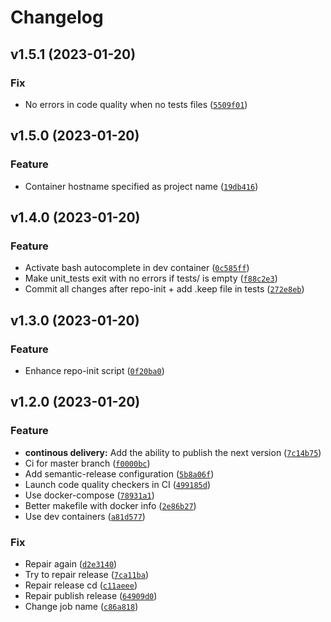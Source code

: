 # Changelog

<!--next-version-placeholder-->

## v1.5.1 (2023-01-20)
### Fix
* No errors in code quality when no tests files ([`5509f01`](https://github.com/ademoverflow/python-template/commit/5509f011f99040573a0a9da9d0d34e708b603768))

## v1.5.0 (2023-01-20)
### Feature
* Container hostname specified as project name ([`19db416`](https://github.com/ademoverflow/python-template/commit/19db41668e2a2c2253efb7c2d069137dae4a49b5))

## v1.4.0 (2023-01-20)
### Feature
* Activate bash autocomplete in dev container ([`0c585ff`](https://github.com/ademoverflow/python-template/commit/0c585ffceefa91a02c4cf5549c2c2a58abd2cf83))
* Make unit_tests exit with no errors if tests/ is empty ([`f88c2e3`](https://github.com/ademoverflow/python-template/commit/f88c2e3623850f9b232d56bed511e08da50e8573))
* Commit all changes after repo-init + add .keep file in tests ([`272e8eb`](https://github.com/ademoverflow/python-template/commit/272e8ebb76aeddf5010b17b8fbd171868f373ef0))

## v1.3.0 (2023-01-20)
### Feature
* Enhance repo-init script ([`0f20ba0`](https://github.com/ademoverflow/python-template/commit/0f20ba023db98be546d18d457d295b438cb08426))

## v1.2.0 (2023-01-20)
### Feature
* **continous delivery:** Add the ability to publish the next version ([`7c14b75`](https://github.com/ademoverflow/python-template/commit/7c14b7585ab74dad8cfa867eb5ed60feca3ddd65))
* Ci for master branch ([`f0000bc`](https://github.com/ademoverflow/python-template/commit/f0000bc026bacf97d5dfe7ec0b53b57a42712cb9))
* Add semantic-release configuration ([`5b8a06f`](https://github.com/ademoverflow/python-template/commit/5b8a06fdbf97c6ca114c2b2fb6aaad350874a3d0))
* Launch code quality checkers in CI ([`499185d`](https://github.com/ademoverflow/python-template/commit/499185d3a94b7b2e73eb92d63d452f2ce01bef87))
* Use docker-compose ([`78931a1`](https://github.com/ademoverflow/python-template/commit/78931a1ee535eb413f8b15008da5b2df75644a74))
* Better makefile with docker info ([`2e86b27`](https://github.com/ademoverflow/python-template/commit/2e86b2710be3136d983435fc5be6131a586a68d0))
* Use dev containers ([`a81d577`](https://github.com/ademoverflow/python-template/commit/a81d5776ccbdb4e7a8a804e81419fc5485453955))

### Fix
* Repair again ([`d2e3140`](https://github.com/ademoverflow/python-template/commit/d2e3140ee3ace11a150b796feb6d9036f39cdc11))
* Try to repair release ([`7ca11ba`](https://github.com/ademoverflow/python-template/commit/7ca11bad2230133d2fb72177e9e06ad5431ff207))
* Repair release cd ([`c11aeee`](https://github.com/ademoverflow/python-template/commit/c11aeeed9e2c87eb2bf7c6432f06f99913c87458))
* Repair publish release ([`64909d0`](https://github.com/ademoverflow/python-template/commit/64909d0104ff2d2ea5c4561bf1fb146f1f5eb7fa))
* Change job name ([`c86a818`](https://github.com/ademoverflow/python-template/commit/c86a818b3d7a298f7bcc69f91e430bf13bab7a38))
